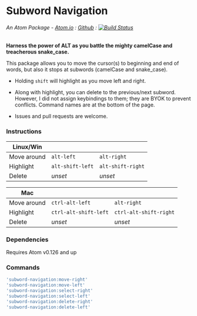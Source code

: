 # Subword Navigation
###### An Atom Package - [Atom.io](https://atom.io/packages/subword-navigation) : [Github](https://github.com/dsandstrom/atom-subword-navigation) : [![Build Status](https://travis-ci.org/dsandstrom/atom-subword-navigation.svg?branch=master)](https://travis-ci.org/dsandstrom/atom-subword-navigation)

**Harness the power of ALT as you battle the mighty camelCase and treacherous snake_case.**

This package allows you to move the cursor(s) to beginning and end of words, but also it stops at subwords (camelCase and snake_case).

- Holding `shift` will highlight as you move left and right.

- Along with highlight, you can delete to the previous/next subword.  However, I did not assign keybindings to them; they are BYOK to prevent conflicts.  Command names are at the bottom of the page.

- Issues and pull requests are welcome.

### Instructions

|  Linux/Win  |            |            |
|-------------|----------------|-----------------|
| Move around | `alt-left`       | `alt-right `   |
| Highlight   | `alt-shift-left` | `alt-shift-right` |
| Delete      | *unset*          | *unset* |

|     Mac     |            |            |
|-------------|----------------|-----------------|
| Move around | `ctrl-alt-left`  | `alt-right`       |
| Highlight   | `ctrl-alt-shift-left` | `ctrl-alt-shift-right` |
| Delete      | *unset* | *unset* |


### Dependencies
Requires Atom v0.126 and up


### Commands
```coffee
'subword-navigation:move-right'
'subword-navigation:move-left'
'subword-navigation:select-right'
'subword-navigation:select-left'
'subword-navigation:delete-right'
'subword-navigation:delete-left'
```
